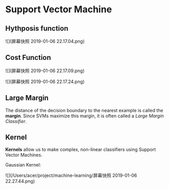 # Support Vector Machine

## Hythposis function

![](屏幕快照 2019-01-06 22.17.04.png)

## Cost Function

![](屏幕快照 2019-01-06 22.17.09.png)

![](屏幕快照 2019-01-06 22.17.24.png)

## Large Margin

The distance of the decision boundary to the nearest example is called the **margin**. Since SVMs maximize this margin, it is often called a *Large Margin Classifier*.



## Kernel

**Kernels** allow us to make complex, non-linear classifiers using Support Vector Machines.

Gaussian Kernel:

![](/Users/acer/project/machine-learning/屏幕快照 2019-01-06 22.27.44.png)

